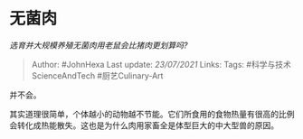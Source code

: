 # 无菌肉
*选育并大规模养殖无菌肉用老鼠会比猪肉更划算吗?*

> Author: #JohnHexa
Last update: *23/07/2021* 
Links: 
Tags: #科学与技术ScienceAndTech #厨艺Culinary-Art 

 
并不会。  
  
其实道理很简单，个体越小的动物越不节能。它们所食用的食物热量有很高的比例会转化成热能散失。这也是为什么肉用家畜全是体型巨大的中大型兽的原因。

